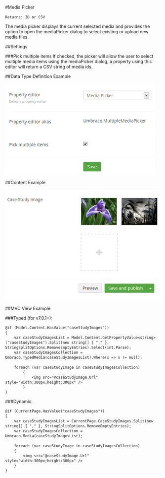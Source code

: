 #Media Picker

`Returns: ID or CSV`

The media picker displays the current selected media and provides the option to open the mediaPicker dialog to select existing or upload new media files.

##Settings

###Pick multiple items
If checked, the picker will allow the user to select multiple media items using the mediaPicker dialog, a property using this editor will return a CSV string of media ids.

##Data Type Definition Example

![Media Picker Data Type Definition](images/Media-Picker-DataType.jpg)

##Content Example 

![Media Picker Content](images/Media-Picker-Content.jpg)

##MVC View Example

###Typed (for v7.0.1+):

	@if (Model.Content.HasValue("caseStudyImages"))
	{
	    var caseStudyImagesList = Model.Content.GetPropertyValue<string>("caseStudyImages").Split(new string[] { "," }, StringSplitOptions.RemoveEmptyEntries).Select(int.Parse);
	    var caseStudyImagesCollection = Umbraco.TypedMedia(caseStudyImagesList).Where(x => x != null);
	
	    foreach (var caseStudyImage in caseStudyImagesCollection)
	        {      
	            <img src="@caseStudyImage.Url" style="width:300px;height:300px" />      
	        }                                                               
	}

###Dynamic:                              

	@if (CurrentPage.HasValue("caseStudyImages"))
	{
	    var caseStudyImagesList = CurrentPage.CaseStudyImages.Split(new string[] { "," }, StringSplitOptions.RemoveEmptyEntries);
	    var caseStudyImagesCollection = Umbraco.Media(caseStudyImagesList);
	
	    foreach (var caseStudyImage in caseStudyImagesCollection)
	    {
	        <img src="@caseStudyImage.Url" style="width:300px;height:300px" />
	    }
	}